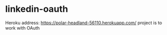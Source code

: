 # linkedin-oauth
Heroku address: https://polar-headland-56110.herokuapp.com/
project is to work with OAuth
